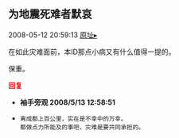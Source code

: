 ## 为地震死难者默哀
2008-05-12 20:59:13
[原址▸](http://www.fxgan.com/chan_time/2008_01_06/1015.htm)


在如此灾难面前，本ID那点小病又有什么值得一提的。

保重。






<font color='red'>**回复**</font>


- **袖手旁观 2008/5/13 12:58:51**
- ```
  离成都上百公里，实在是不幸中的万幸。
  都做点力所能及的事吧，灾难是要共同承担的。
  ```
